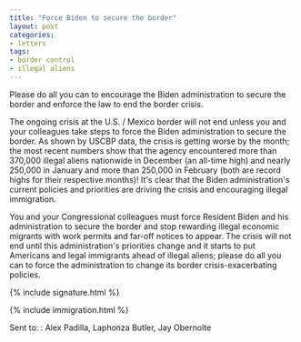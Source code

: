 ```yaml
---
title: "Force Biden to secure the border"
layout: post
categories:
- letters
tags:
- border control
- illegal aliens
---
```


Please do all you can to encourage the Biden administration to secure the border and enforce the law to end the border crisis.

The ongoing crisis at the U.S. / Mexico border will not end unless you and your colleagues take steps to force the Biden administration to secure the border. As shown by USCBP data, the crisis is getting worse by the month; the most recent numbers show that the agency encountered more than 370,000 illegal aliens nationwide in December (an all-time high) and nearly 250,000 in January and more than 250,000 in February (both are record highs for their respective months)! It's clear that the Biden administration's current policies and priorities are driving the crisis and encouraging illegal immigration.

You and your Congressional colleagues must force Resident Biden and his administration to secure the border and stop rewarding illegal economic migrants with work permits and far-off notices to appear. The crisis will not end until this administration's priorities change and it starts to put Americans and legal immigrants ahead of illegal aliens; please do all you can to force the administration to change its border crisis-exacerbating policies.

{% include signature.html %}

{% include immigration.html %}

Sent to:
: Alex Padilla, Laphonza Butler, Jay Obernolte
